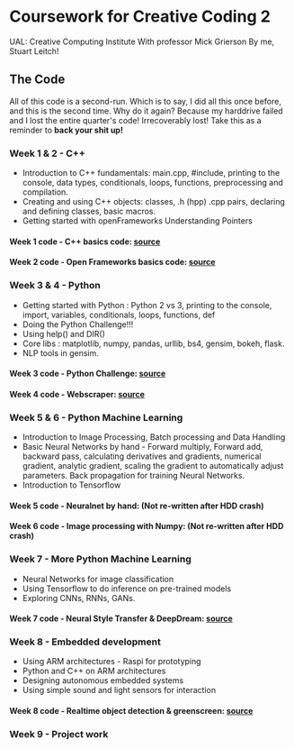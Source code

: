 # Coursework for Creative Coding 2

UAL: Creative Computing Institute
With professor Mick Grierson
By me, Stuart Leitch!

## The Code

All of this code is a second-run. Which is to say, I did all this once before, and this is the second time. Why do it again? Because my harddrive failed and I lost the entire quarter's code! Irrecoverably lost! Take this as a reminder to **back your shit up!**

### Week 1 & 2 - C++

* Introduction to C++ fundamentals: main.cpp, #include, printing to the console, data types, conditionals, loops, functions, preprocessing and compilation.
* Creating and using C++ objects: classes, .h (hpp) .cpp pairs, declaring and defining classes, basic macros.
* Getting started with openFrameworks
Understanding Pointers

#### Week 1 code - C++ basics code: [source](/w1)
#### Week 2 code - Open Frameworks basics code: [source](/w2/OF1)

### Week 3 & 4 - Python

* Getting started with Python : Python 2 vs 3, printing to the console, import, variables, conditionals, loops, functions, def
* Doing the Python Challenge!!!
* Using help() and DIR()
* Core libs : matplotlib, numpy, pandas, urllib, bs4, gensim, bokeh, flask.
* NLP tools in gensim.

#### Week 3 code - Python Challenge: [source](/w3)
#### Week 4 code - Webscraper: [source](/w4)

### Week 5 & 6 - Python Machine Learning

* Introduction to Image Processing, Batch processing and Data Handling
* Basic Neural Networks by hand - Forward multiply, Forward add, backward pass, calculating derivatives and gradients, numerical gradient, analytic gradient, scaling the gradient to automatically adjust parameters. Back propagation for training Neural Networks.
* Introduction to Tensorflow

#### Week 5 code - Neuralnet by hand: (Not re-written after HDD crash)
#### Week 6 code - Image processing with Numpy: (Not re-written after HDD crash)

### Week 7 - More Python Machine Learning

* Neural Networks for image classification
* Using Tensorflow to do inference on pre-trained models
* Exploring CNNs, RNNs, GANs.

#### Week 7 code - Neural Style Transfer & DeepDream: [source](/w7)

### Week 8 - Embedded development

* Using ARM architectures - Raspi for prototyping
* Python and C++ on ARM architectures
* Designing autonomous embedded systems
* Using simple sound and light sensors for interaction

#### Week 8 code - Realtime object detection & greenscreen: [source](/w8)

### Week 9 - Project work